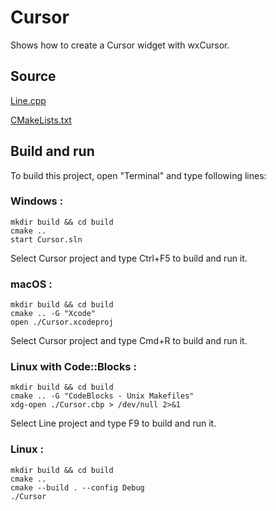 # Cursor

Shows how to create a Cursor widget with wxCursor.

## Source

[Line.cpp](Cursor.cpp)

[CMakeLists.txt](CMakeLists.txt)

## Build and run

To build this project, open "Terminal" and type following lines:

### Windows :

``` shell
mkdir build && cd build
cmake .. 
start Cursor.sln
```

Select Cursor project and type Ctrl+F5 to build and run it.

### macOS :

``` shell
mkdir build && cd build
cmake .. -G "Xcode"
open ./Cursor.xcodeproj
```

Select Cursor project and type Cmd+R to build and run it.

### Linux with Code::Blocks :

``` shell
mkdir build && cd build
cmake .. -G "CodeBlocks - Unix Makefiles"
xdg-open ./Cursor.cbp > /dev/null 2>&1
```

Select Line project and type F9 to build and run it.

### Linux :

``` shell
mkdir build && cd build
cmake .. 
cmake --build . --config Debug
./Cursor
```

